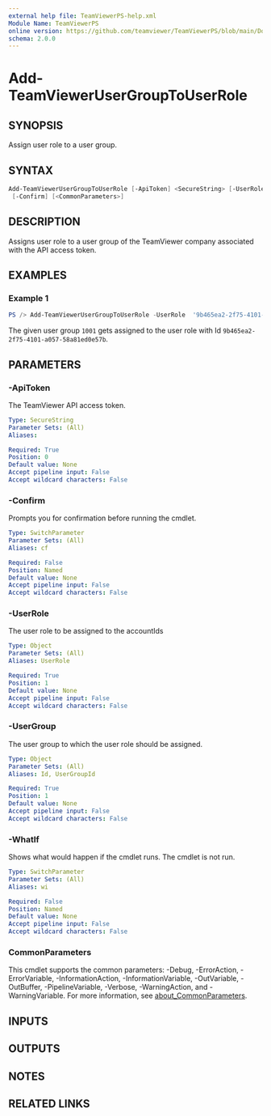 ```yaml
---
external help file: TeamViewerPS-help.xml
Module Name: TeamViewerPS
online version: https://github.com/teamviewer/TeamViewerPS/blob/main/Docs/Help/Add-TeamViewerUserGroupToUserRole.md
schema: 2.0.0
---
```


# Add-TeamViewerUserGroupToUserRole

## SYNOPSIS

Assign user role to a user group.

## SYNTAX

```powershell
Add-TeamViewerUserGroupToUserRole [-ApiToken] <SecureString> [-UserRole] <Object> [-UserGroup] <Object> [-WhatIf]
 [-Confirm] [<CommonParameters>]
```

## DESCRIPTION

Assigns user role to a user group of the TeamViewer company associated with the API access token.

## EXAMPLES

### Example 1

```powershell
PS /> Add-TeamViewerUserGroupToUserRole -UserRole  '9b465ea2-2f75-4101-a057-58a81ed0e57b' -UserGroup 1001
```

The given user group `1001` gets assigned to the user role with Id `9b465ea2-2f75-4101-a057-58a81ed0e57b`.

## PARAMETERS

### -ApiToken

The TeamViewer API access token.

```yaml
Type: SecureString
Parameter Sets: (All)
Aliases:

Required: True
Position: 0
Default value: None
Accept pipeline input: False
Accept wildcard characters: False
```

### -Confirm

Prompts you for confirmation before running the cmdlet.

```yaml
Type: SwitchParameter
Parameter Sets: (All)
Aliases: cf

Required: False
Position: Named
Default value: None
Accept pipeline input: False
Accept wildcard characters: False
```

### -UserRole

The user role to be assigned to the accountIds

```yaml
Type: Object
Parameter Sets: (All)
Aliases: UserRole

Required: True
Position: 1
Default value: None
Accept pipeline input: False
Accept wildcard characters: False
```

### -UserGroup

The user group to which the user role should be assigned.

```yaml
Type: Object
Parameter Sets: (All)
Aliases: Id, UserGroupId

Required: True
Position: 1
Default value: None
Accept pipeline input: False
Accept wildcard characters: False
```

### -WhatIf

Shows what would happen if the cmdlet runs.
The cmdlet is not run.

```yaml
Type: SwitchParameter
Parameter Sets: (All)
Aliases: wi

Required: False
Position: Named
Default value: None
Accept pipeline input: False
Accept wildcard characters: False
```

### CommonParameters

This cmdlet supports the common parameters: -Debug, -ErrorAction, -ErrorVariable, -InformationAction, -InformationVariable, -OutVariable, -OutBuffer, -PipelineVariable, -Verbose, -WarningAction, and -WarningVariable. For more information, see [about_CommonParameters](http://go.microsoft.com/fwlink/?LinkID=113216).

## INPUTS

## OUTPUTS

## NOTES

## RELATED LINKS
